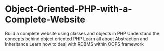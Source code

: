 # Object-Oriented-PHP-with-a-Complete-Website
 Build a complete website using classes and objects in PHP Understand the concepts behind object oriented PHP Learn all about Abstraction and Inheritance Learn how to deal with RDBMS within OOPS framework
